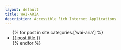 ```yaml
---
layout: default
title: WAI-ARIA
description: Accessible Rich Internet Applications
---
```


<ul>
  {% for post in site.categories.['wai-aria'] %}
    <li><a href="{{ post.url }}">{{ post.title }}</a></li>
  {% endfor %}
</ul>